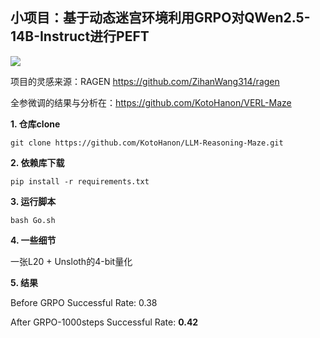 ## 小项目：基于动态迷宫环境利用GRPO对QWen2.5-14B-Instruct进行PEFT
![](https://img.picui.cn/free/2025/03/08/67cc2c87b8d8c.png)

项目的灵感来源：RAGEN https://github.com/ZihanWang314/ragen

全参微调的结果与分析在：https://github.com/KotoHanon/VERL-Maze

**1. 仓库clone**

`git clone https://github.com/KotoHanon/LLM-Reasoning-Maze.git`

**2. 依赖库下载**

`pip install -r requirements.txt`

**3. 运行脚本**

`bash Go.sh`

**4. 一些细节**

一张L20 + Unsloth的4-bit量化

**5. 结果**

Before GRPO Successful Rate: 0.38

After GRPO-1000steps Successful Rate: **0.42**


